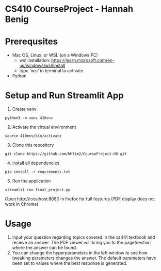 # CS410 CourseProject - Hannah Benig

# Prerequsites
- Mac OS, Linux, or WSL (on a Windows PC)
    - wsl installation: https://learn.microsoft.com/en-us/windows/wsl/install
    - type 'wsl' in terminal to activate
- Python

# Setup and Run Streamlit App
1. Create venv
```
python3 -m venv 410env
```

2. Activate the virtual environment
```
source 410env/bin/activate
```

3. Clone this repository
```
git clone https://github.com/hhlim2/CourseProject-HB.git
```

4. Install all dependencies
```
pip install -r requrements.txt
```

5. Run the application
```
streamlit run final_project.py
```
Open http://localhost:8080 in firefox for full features (PDF display does not work in Chrome)

# Usage
1. Input your question regarding topics covered in the cs441 textbook and receive an answer. The PDF viewer will bring you to the page/section where the answer can be found.
2. You can change the hyperparameters in the left window to see how tweaking parameters changes the answer. The default parameters have been set to values where the best response is generated.
